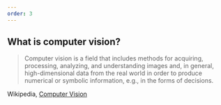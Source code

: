 ```yaml
---
order: 3
---
```


## What is computer vision?

> Computer vision is a field that includes methods for acquiring, processing, analyzing, and understanding images and, in general, high-dimensional data from the real world in order to produce numerical or symbolic information, e.g., in the forms of decisions.

Wikipedia, [Computer Vision](http://en.wikipedia.org/wiki/Computer_vision)
